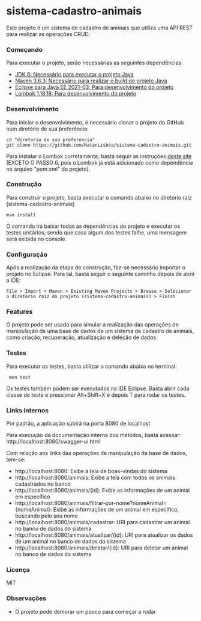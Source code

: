 # sistema-cadastro-animais
Este projeto é um sistema de cadastro de animais que utiliza uma API REST para realizar as operações CRUD.

### Começando
Para executar o projeto, serão necessárias as seguintes dependências:
* [JDK 8: Necessário para executar o projeto Java](https://www.oracle.com/br/java/technologies/javase/javase-jdk8-downloads.html)
* [Maven 3.6.3: Necessário para realizar o build do projeto Java](https://maven.apache.org/download.cgi)
* [Eclipse para Java EE 2021-03: Para desenvolvimento do projeto](https://www.eclipse.org/downloads/packages/)
* [Lombok 1.18.18: Para desenvolvimento do projeto](https://projectlombok.org/download)

### Desenvolvimento
Para iniciar o desenvolvimento, é necessário clonar o projeto do GitHub num diretório de sua preferência:  
```shell
cd "diretorio de sua preferencia"  
git clone https://github.com/NatanLisboa/sistema-cadastro-animais.git
```
Para instalar o Lombok corretamente, basta seguir as instruções [deste site](https://dicasdejava.com.br/como-configurar-o-lombok-no-eclipse/#:~:text=6.,do%20seu%20pom.)
(EXCETO O PASSO 6, pois o Lombok já está adicionado como dependência no arquivo "pom.xml" do projeto).

### Construção
Para construir o projeto, basta executar o comando abaixo no diretório raiz (sistema-cadastro-animais) 
```shell
mvn install
````
O comando irá baixar todas as dependências do projeto e executar os testes unitários,
sendo que caso algum dos testes falhe, uma mensagem será exibida no console.  

### Configuração
Após a realização da etapa de construção, faz-se necessário  importar o projeto no Eclipse. Para tal, basta seguir o seguinte caminho
depois de abrir a IDE:  
```shell
File > Import > Maven > Existing Maven Projects > Browse > Selecionar o diretório raiz do projeto (sistema-cadastro-animais) > Finish
```
### Features
O projeto pode ser usado para simular a realização das operações de manipulação de uma base de dados de um sistema
de cadastro de animais, como criação, recuperação, atualização e deleção de dados.

### Testes
Para executar os testes, basta utilizar o comando abaixo no terminal:
```shell
 mvn test
```
Os testes também podem ser executados na IDE Eclipse. Basta abrir cada classe de teste e pressionar Alt+Shift+X e depois T para rodar os testes.  

### Links internos
Por padrão, a aplicação subirá na porta 8080 de localhost

Para execução da documentação interna dos métodos, basta acessar: http://localhost:8080/swagger-ui.html

Com relação aos links das operações de manipulação da base de dados, tem-se:
* http://localhost:8080: Exibe a tela de boas-vindas do sistema
* http://localhost:8080/animais: Exibe a tela com todos os animais cadastrados no banco
* http://localhost:8080/animais/{id}: Exibe as informações de um animal em específico
* http://localhost:8080/animais/filtrar-por-nome?nomeAnimal={nomeAnimal}: Exibe as informações de um animal em específico, buscando pelo seu nome
* http://localhost:8080/animais/cadastrar: URI para cadastrar um animal no banco de dados do sistema
* http://localhost:8080/animais/atualizar/{id}: URI para atualizar os dados de um animal no banco de dados do sistema
* http://localhost:8080/animais/deletar/{id}: URI para deletar um animal no banco de dados do sistema

### Licença
MIT  

### Observações  
* O projeto pode demorar um pouco para começar a rodar
